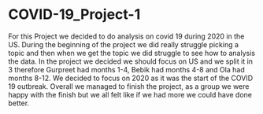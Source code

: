 # COVID-19_Project-1

For this Project we decided to do analysis on covid 19 during 2020 in the US.  During the beginning of the project we did really struggle picking a topic and then when we get the topic we did struggle to see how to analysis the data.
In the project we decided we should focus on US and we split it in 3 therefore Gurpreet had months 1-4, Bebik had months 4-8 and Ola had months 8-12. We decided to focus on 2020 as it was the start of the COVID 19  outbreak.
Overall we managed to finish the project, as a group we were happy with the finish but we all felt like if we had more we could have done better. 
